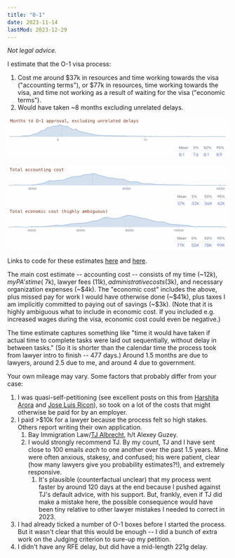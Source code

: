 ```yaml
---
title: "O-1"
date: 2023-11-14
lastMod: 2023-12-29
---
```


_Not legal advice._

I estimate that the O-1 visa process:

1. Cost me around $37k in resources and time working towards the visa ("accounting terms"), or $77k in resources, time working towards the visa, and time not working as a result of waiting for the visa ("economic terms"). 
2. Would have taken ~8 months excluding unrelated delays.

![](../../images/personal/cost-of-o1/Screen%20Shot%202024-01-05%20at%207.03.54%20PM.png)

![](../../images/personal/cost-of-o1/Screen%20Shot%202024-01-05%20at%207.08.00%20PM.png)

Links to code for these estimates [here](https://www.squiggle-language.com/playground?v=0.9.0#code=eNqVVl1v2zYU%2FSsXfollp4nsfLQLkIeh20OHDR7WFnsRQNASZbOWSI2knHpF%2F%2FvupShbsuRlC4I4Ju%2FHuYf3HvLbJBM5rwv3Xmdi8jS5vYXfjShkKRU3B9hzI%2Fm6EDZRpVZua1mtnCyYXsAzPAJa50aX4GQpQOdQ1SbdcivVBjJhd%2BB0syWUE4ZWP388BtKqibJYwgymS7K9jxKVKAz6o9HqynrfRG11bSzjuOStY7Jc3seJqvihXaaviUq1dYyc2uWO6wxa85DjFy2KsxxfcIlVQhgj9lK8sJLvELR0W15VguJ5lHeXzJsPKvMZC%2FI47%2BII5qG6RRz1PAv%2BchD45a9aWCe1suh2573exqOGuTal5SorhEM6ybxJ8oDmqi7XwjCds2p7sDLlBXNGVj5mG6xCg94ubfp8DZeUDJcUpuHF9DG%2BbiBfKPdI7yuszeEVtnrxtdlY4erqyMUiHiWjn31I5RxeJ7BfWCCmZe0ioTO4wGa%2FDrcVpuUXK6FJqbONgJynTpuuLXVLogB%2Fxnmew2D3yNLIXkvQyFa%2FxvkwLIFOVNSfpYCxA7iZJfo3zNKvPieQD7JaiA1SkgtBPC7im4cdDr20abu0jE%2FT2qDFxY7THI7WIf6HspQbw%2BlogWeoTdBsysXyB5bLAruIzEkIHkkYjChlXbLK6FRYe9pdeiwhtTwFZU3QZzgPOIfxWAHXymy4kn83wHz1oASZkXZit8FeWh7SkSAyr33FgaDcvetuSCWd5MTz0HhGI%2ByXBU%2B3gTLsAeb4V4bHWXgBPInA0CDIQCdhL1GbHJXqXOVnQzxRyx9%2BmEoTg17y3hGEzqGeA%2FjXCmZwGfwR%2BJFbGgAmvqK8WGG7pWAJI9jC4mhoPMVPq59WT%2FDb6o%2Bfw7F%2B0g7ZIJ9EOfqfef%2FO1RcG9uzCaUfubHbmndXQ792lYR92d8drDkOKWN%2F7rkOxdWBxRItMXTnQ673UtcXeWQtALoo6ExlM17WDkh9wDQf9EOwjHwZ%2F%2F9RmR%2B2%2Bp9s6ay72TBN%2Fa4G9LGCDsklfV28WGEukvLYCPiDMkNXxHb4CvPB90WvrB6Dpp%2F7F90KJnmHYatP7mP7eoWTcvo36TrlB4SSKXnw6x7Z8L1imFXKvDi%2BcZmotHJ8urgc3bSazYMQqLjMvQTu47aiYp%2FoIjp1YwKOenkNHiAt4A%2F8HXBT1Hc4QRUNJpYeYdgiCBhP7FTQeHj6xLN%2FjGdjOAVyVeATYQ47w4m2DgeiUyoMVRQ4yxwvdgcE2kuSJ15DK8BMZQoyGb4SfBuw%2FQU%2Byx3h3egLEN0tkM76Jl2hteUFdmNX0kGum4IG46D7ncFyo62tFSTx7vSNp5gKzYS10s7a1PMMlKDMYpJ1BL0crDpZhmezY%2BOzY9f1hHTvj7rgN0Z1G7SQLYaaIzvQ%2Fz19PS3juSIo6WjImNB1kl%2BoL8L6RZTJpIPIUZ1K5Fl4yeRqLft11EalWupRpU950Kzd08%2FByLTc1JozOYrTwE%2FV98v0ffSN4sg%3D%3D) and [here](https://www.squiggle-language.com/playground?v=0.9.0#code=eNqFVF1v2kAQ%2FCsrP%2BFCAiZxUiH1oSWJVKkVEfBoCV3tBdzad9bdmhRF%2Be%2FZwwYS%2B5zwYrMz%2BzVzvmcvwbUoM5qqBL2JNxzCndgbIPEPJfzZQyae9qhNJBMOr%2Bp%2Fq0eNv5CIX%2BEbXAEpuBo1KDX%2BkGpDd1qsiZljyww6mVJkR2YwggsgXcpYEM7TzZZ6pHrjAYT%2BgEG%2FNY9KyrieabZelEWh9KFj0GQqQ20as97zONaLJPCva%2B%2B%2BA27v%2FCHrtG%2Ff2cq5kpPa3imSvl2pZWeOkdyqkpOEVtJuPh5ZU8bXoyPwV2FmgbAC%2BMFV1lrlEHMf%2BDFb3k9rsXJcLZDKwqp1Owx9%2BAK9N9X7cK7owxC%2BntOqcRfpRgoqNVq9g%2Bsm%2FNah8ORQjg1zTlP03wdbPZz4p5Jt1A61zFFSPcA5sJpjjOkOnQeqyZ0F84d7hkZOyBYqaKm%2BF4VWO3FwwME8wks1VdKUmdAcUakki9pv0ZWT5KlMDWlBPCufqxiNSeWG6Tdhm74gkRc%2F5aMwpl7m1voaXIaH8%2BCfjDjnNAz5XKC%2Bm11J1A22ROqgfqxSV1KXTB38hk7n47NUxKNZeiWU%2By5pnMaOLnXVXEna2kKHekPoXd2El%2BOQ34LKkGebHXm%2FKx77NLsIQNQyDAD%2Fx1mZ2GVKqTHjOzWBhJ88ojeBqnokX7yBZ7bqaVHmudB7b8IXML68AsWdMqA%3D).

The main cost estimate -- accounting cost -- consists of my time (~$12k), my PA's time (~$7k), lawyer fees ($11k), administrative costs ($3k), and necessary organization expenses (~$4k). The "economic cost" includes the above, plus missed pay for work I would have otherwise done (~$41k), plus taxes I am implicitly committed to paying out of savings (~$3k). (Note that it is highly ambiguous what to include in economic cost. If you included e.g. increased wages during the visa, economic cost could even be negative.)

The time estimate captures something like "time it would have taken if actual time to complete tasks were laid out sequentially, without delay in between tasks." (So it is shorter than the calendar time the process took from lawyer intro to finish -- 477 days.) Around 1.5 months are due to lawyers, around 2.5 due to me, and around 4 due to government.

Your own mileage may vary. Some factors that probably differ from your case:

1. I was quasi-self-petitioning (see excellent posts on this from [Harshita Arora](https://harshitaarora.com/2018/10/19/a-guide-on-getting-an-o-1-visa/) and [Jose Luis Ricon](https://nintil.com/us-immigration/)), so took on a lot of the costs that might otherwise be paid for by an employer.
2. I paid >$10k for a lawyer because the process felt so high stakes. Others report writing their own application.
   1. Bay Immigration Law/[TJ Albrecht](https://bayimmigrationlaw.com/tj-albrecht/), h/t Alexey Guzey.
   2. I would strongly recommend TJ. By my count, TJ and I have sent close to 100 emails *each* to one another over the past 1.5 years. Mine were often anxious, stakesy, and confused; his were patient, clear (how many lawyers give you probability estimates?!), and extremely responsive.
      1. It's plausible (counterfactual unclear) that my process went faster by around 120 days at the end because I pushed against TJ's default advice, with his support. But, frankly, even if TJ did make a mistake here, the possible consequence would have been tiny relative to other lawyer mistakes I needed to correct in 2023.
3. I had already ticked a number of O-1 boxes before I started the process. But it wasn't clear that this would be enough -- I did a bunch of extra work on the Judging criterion to sure-up my petition.
4. I didn't have any RFE delay, but did have a mid-length 221g delay.
